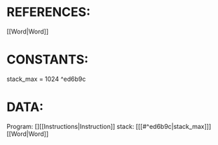 # REFERENCES:
[[Word|Word]]

# CONSTANTS:
stack_max = 1024 ^ed6b9c
# DATA:
Program: [][[Instructions|Instruction]]
stack: \[[[#^ed6b9c|stack_max]]\][[Word|Word]]
